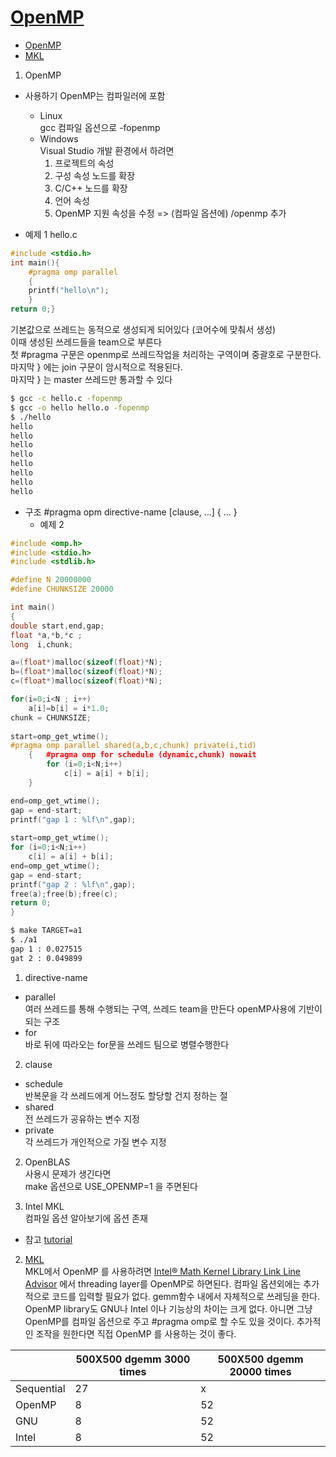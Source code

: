 # [OpenMP](../README.md)<a name = "TOP"></a>
+ [OpenMP](#OpenMP)
+ [MKL](#MKL)

1. OpenMP<a name="OpenMP"></a> 
+ 사용하기
OpenMP는 컴파일러에 포함 
	* Linux    
	gcc 컴파일 옵션으로 -fopenmp
	 * Windows  
		  Visual Studio 개발 환경에서 하려면
		  1. 프로젝트의 속성
		  2. 구성 속성 노드를 확장
		  3. C/C++ 노드를 확장
		  4. 언어 속성
		  5. OpenMP 지원 속성을 수정  => (컴파일 옵션에) /openmp 추가  

+ 예제 1
  hello.c
```c++
#include <stdio.h>
int main(){
	#pragma omp parallel
	{
	printf("hello\n");
	}
return 0;}
```
기본값으로 쓰레드는 동적으로 생성되게 되어있다 (코어수에 맞춰서 생성)  
이때 생성된 쓰레드들을 team으로 부른다  
첫 #pragma 구문은 openmp로 쓰레드작업을 처리하는 구역이며 중괄호로 구분한다.   
마지막 } 에는 join 구문이 암시적으로 적용된다.  
마지막 } 는 master 쓰레드만 통과할 수 있다
```bash
$ gcc -c hello.c -fopenmp
$ gcc -o hello hello.o -fopenmp
$ ./hello
hello
hello
hello
hello
hello
hello
hello
hello
```
+ 구조
#pragma opm directive-name [clause, ...] { ... }
	+ 예제 2
```c++
#include <omp.h>
#include <stdio.h>
#include <stdlib.h>

#define N 20000000
#define CHUNKSIZE 20000

int main()
{
double start,end,gap;		
float *a,*b,*c ;
long  i,chunk;

a=(float*)malloc(sizeof(float)*N);
b=(float*)malloc(sizeof(float)*N);
c=(float*)malloc(sizeof(float)*N);

for(i=0;i<N ; i++)
	a[i]=b[i] = i*1.0;
chunk = CHUNKSIZE;
	
start=omp_get_wtime();
#pragma omp parallel shared(a,b,c,chunk) private(i,tid)
	{	#pragma omp for schedule (dynamic,chunk) nowait
		for (i=0;i<N;i++)
			c[i] = a[i] + b[i];
	}

end=omp_get_wtime();
gap = end-start;
printf("gap 1 : %lf\n",gap);
	
start=omp_get_wtime();
for (i=0;i<N;i++)
	c[i] = a[i] + b[i];
end=omp_get_wtime();
gap = end-start;
printf("gap 2 : %lf\n",gap);
free(a);free(b);free(c);
return 0;
} 
```
```bash
$ make TARGET=a1
$ ./a1
gap 1 : 0.027515
gat 2 : 0.049899
```


1. directive-name    
  + parallel   
    여러 쓰레드를 통해 수행되는 구역, 쓰레드 team을 만든다 openMP사용에 기반이되는 구조  
  + for  
    바로 뒤에 따라오는 for문을 쓰레드 팀으로 병렬수행한다  
 2. clause    
  + schedule  
    반복문을 각 쓰레드에게 어느정도 할당할 건지 정하는 절  
  + shared     
    전 쓰레드가 공유하는 변수 지정   
  + private    	  
    각 쓰레드가 개인적으로 가질 변수 지정  
  
2. OpenBLAS      
사용시 문제가 생긴다면    
make 옵션으로 USE_OPENMP=1 을 주면된다  


3. Intel MKL  
 컴파일 옵션 알아보기에 옵션 존재  
 
 
 + 참고
 [tutorial](https://computing.llnl.gov/tutorials/openMP/)
 
 2. [MKL](#TOP)  
 MKL에서 OpenMP 를 사용하려면 [Intel® Math Kernel Library Link Line Advisor](https://software.intel.com/en-us/articles/intel-mkl-link-line-advisor) 에서  threading layer를 OpenMP로 하면된다. 컴파일 옵션외에는 추가적으로 코드를 입력할 필요가 없다. gemm함수 내에서 자체적으로 쓰레딩을 한다. OpenMP library도 GNU나 Intel 이나 기능상의 차이는 크게 없다. 아니면 그냥 OpenMP를 컴파일 옵션으로 주고 #pragma omp로 할 수도 있을 것이다. 추가적인 조작을 원한다면 직접 OpenMP 를 사용하는 것이 좋다.
 
 |   | 500X500 dgemm 3000 times   | 500X500 dgemm 20000 times  |
|---|---|---|
| Sequential   | 27  | x  |
| OpenMP   |  8 | 52  |
| GNU  | 8  | 52  |
| Intel  | 8  | 52  |
 
